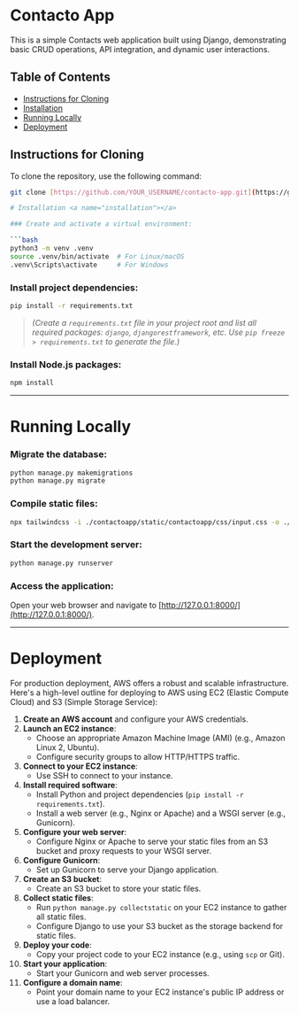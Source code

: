 # Contacto App

This is a simple Contacts web application built using Django, demonstrating basic CRUD operations, API integration, and dynamic user interactions.

## Table of Contents

-   [Instructions for Cloning](#instructions-for-cloning)
-   [Installation](#installation)
-   [Running Locally](#running-locally)
-   [Deployment](#deployment)

## Instructions for Cloning <a name="instructions-for-cloning"></a>

To clone the repository, use the following command:

```bash
git clone [https://github.com/YOUR_USERNAME/contacto-app.git](https://github.com/Dzhud/contacto.git)

# Installation <a name="installation"></a>

### Create and activate a virtual environment:

```bash
python3 -m venv .venv
source .venv/bin/activate  # For Linux/macOS
.venv\Scripts\activate     # For Windows
```

### Install project dependencies:

```bash
pip install -r requirements.txt
```

> *(Create a `requirements.txt` file in your project root and list all required packages: `django`, `djangorestframework`, etc. Use `pip freeze > requirements.txt` to generate the file.)*

### Install Node.js packages:

```bash
npm install
```

---

# Running Locally <a name="running-locally"></a>

### Migrate the database:

```bash
python manage.py makemigrations
python manage.py migrate
```

### Compile static files:

```bash
npx tailwindcss -i ./contactoapp/static/contactoapp/css/input.css -o ./contactoapp/static/contactoapp/css/output.css --watch &
```

### Start the development server:

```bash
python manage.py runserver
```

### Access the application:

Open your web browser and navigate to [http://127.0.0.1:8000/](http://127.0.0.1:8000/).

---

# Deployment <a name="deployment"></a>

For production deployment, AWS offers a robust and scalable infrastructure. Here's a high-level outline for deploying to AWS using EC2 (Elastic Compute Cloud) and S3 (Simple Storage Service):

1. **Create an AWS account** and configure your AWS credentials.
2. **Launch an EC2 instance**:
   - Choose an appropriate Amazon Machine Image (AMI) (e.g., Amazon Linux 2, Ubuntu).
   - Configure security groups to allow HTTP/HTTPS traffic.
3. **Connect to your EC2 instance**:
   - Use SSH to connect to your instance.
4. **Install required software**:
   - Install Python and project dependencies (`pip install -r requirements.txt`).
   - Install a web server (e.g., Nginx or Apache) and a WSGI server (e.g., Gunicorn).
5. **Configure your web server**:
   - Configure Nginx or Apache to serve your static files from an S3 bucket and proxy requests to your WSGI server.
6. **Configure Gunicorn**:
   - Set up Gunicorn to serve your Django application.
7. **Create an S3 bucket**:
   - Create an S3 bucket to store your static files.
8. **Collect static files**:
   - Run `python manage.py collectstatic` on your EC2 instance to gather all static files.
   - Configure Django to use your S3 bucket as the storage backend for static files.
9. **Deploy your code**:
   - Copy your project code to your EC2 instance (e.g., using `scp` or Git).
10. **Start your application**:
    - Start your Gunicorn and web server processes.
11. **Configure a domain name**:
    - Point your domain name to your EC2 instance's public IP address or use a load balancer.